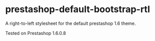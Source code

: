 prestashop-default-bootstrap-rtl
================================

A right-to-left stylesheet for the default prestashop 1.6 theme.

Tested on Prestashop 1.6.0.8
